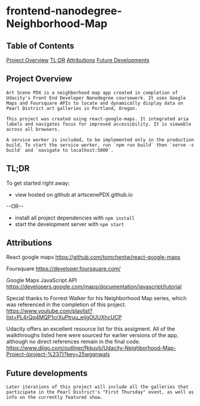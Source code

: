 frontend-nanodegree-Neighborhood-Map
===============================

## Table of Contents
 [Project Overview](#about)
 [TL;DR](#quickstart)
 [Attributions](#attributions)
 [Future Developments](#future)


## Project Overview 

    Art Scene PDX is a neighborhood map app created in completion of Udacity's Front End Developer Nanodegree coursework. It uses Google Maps and Foursquare APIs to locate and dynamically display data on Pearl District art galleries in Portland, Oregon. 

    This project was created using react-google-maps. It integrated aria labels and navigates focus for improved accessibility. It is viewable across all browsers. 
    
    A service worker is included, to be implemented only in the production build. To start the service worker, run `npm run build` then `serve -s build` and `navigate to localhost:5000`.


## TL;DR

To get started right away:

* view hosted on github at artscenePDX.github.io

--OR--

* install all project dependencies with `npm install`
* start the development server with `npm start`

## Attributions 
React google maps https://github.com/tomchentw/react-google-maps

Foursquare https://developer.foursquare.com/

Google Maps JavaScript API https://developers.google.com/maps/documentation/javascript/tutorial

Special thanks to Forrest Walker for his Neighborhood Map series, which was referenced in the completion of this project.
https://www.youtube.com/playlist?list=PL4rQq4MQP1crXuPtruu_eijgOUUXhcUCP

Udacity offers an excellent resource list for this assigment. All of the walkthroughs listed here were sourced for earlier versions of the app, although no direct references remain in the final code.
https://www.diigo.com/outliner/fkkuvb/Udacity-Neighborhood-Map-Project-(project-%237)?key=25wgqnwals

## Future developments

    Later iterations of this project will include all the galleries that participate in the Pearl District's "First Thursday" event, as well as info on the currently featured show. 